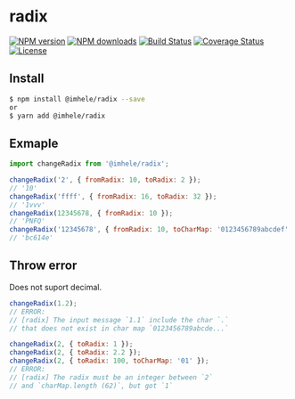 # radix

[![NPM version](https://img.shields.io/npm/v/@imhele/radix.svg?style=flat)](https://npmjs.org/package/@imhele/radix)
[![NPM downloads](http://img.shields.io/npm/dm/@imhele/radix.svg?style=flat)](https://npmjs.org/package/@imhele/radix)
[![Build Status](https://travis-ci.com/imhele/radix.svg?branch=master)](https://travis-ci.com/imhele/radix)
[![Coverage Status](https://coveralls.io/repos/github/imhele/radix/badge.svg?branch=master)](https://coveralls.io/github/imhele/radix?branch=master)
[![License](https://img.shields.io/npm/l/@imhele/radix.svg)](https://npmjs.org/package/@imhele/radix)

## Install

```sh
$ npm install @imhele/radix --save
or
$ yarn add @imhele/radix
```

## Exmaple

```js
import changeRadix from '@imhele/radix';

changeRadix('2', { fromRadix: 10, toRadix: 2 });
// '10'
changeRadix('ffff', { fromRadix: 16, toRadix: 32 });
// '1vvv'
changeRadix(12345678, { fromRadix: 10 });
// 'PNFQ'
changeRadix('12345678', { fromRadix: 10, toCharMap: '0123456789abcdef' });
// 'bc614e'
```

## Throw error

Does not suport decimal.

```js
changeRadix(1.2);
// ERROR:
// [radix] The input message `1.1` include the char `.`
// that does not exist in char map `0123456789abcde...`

changeRadix(2, { toRadix: 1 });
changeRadix(2, { toRadix: 2.2 });
changeRadix(2, { toRadix: 100, toCharMap: '01' });
// ERROR:
// [radix] The radix must be an integer between `2`
// and `charMap.length (62)`, but got `1`
```
